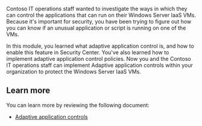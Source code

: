 Contoso IT operations staff wanted to investigate the ways in which they can control the applications that can run on their Windows Server IaaS VMs. Because it's important for security, you have been trying to figure out how you can know if an unusual application or script is running on one of the VMs.

In this module, you learned what adaptive application control is, and how to enable this feature in Security Center. You've also learned how to implement adaptive application control policies. Now you and the Contoso IT operations staff can implement Adaptive application controls within your organization to protect the Windows Server IaaS VMs.

## Learn more

You can learn more by reviewing the following document:

- [Adaptive application controls](https://aka.ms/security-center-adaptive-application?azure-portal=true)
